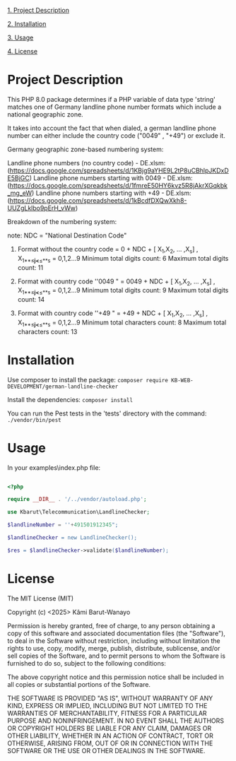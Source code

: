  [1. Project Description](#project-description)
 
 [2. Installation](#installation)
 
 [3. Usage](#usage)
 
 [4. License](#license)

# Project Description

This PHP 8.0 package determines if a PHP variable of data type 'string' matches one of Germany landline phone number formats which include a national geographic zone.

It takes into account the fact that when dialed, a german landline phone number can either include  the country code ("0049" ,  "+49") or exclude it.

Germany geographic zone-based numbering system:

Landline phone numbers (no country code) - DE.xlsm: (https://docs.google.com/spreadsheets/d/1KBjg9aYHE9L2tP8uCBhlpJKDxDE5BjGC)
Landline phone numbers starting with 0049 - DE.xlsm: (https://docs.google.com/spreadsheets/d/1fmreE50HY6kvz5R8jAkrXGqkbk_mg_eW)
Landline phone numbers starting with +49 - DE.xlsm: (https://docs.google.com/spreadsheets/d/1kBcdfDXQwXkh8-UUZgLklbo9pErH_vWw)

Breakdown of the numbering system:

note: NDC = "National Destination Code"

1) Format without the country code = 0 + NDC + [ X<sub>1</sub>,X<sub>2</sub>, ... ,X<sub>s</sub>] , X<sub>1**≤**j<**≤**s</sub> = 0,1,2...9
Minimum total digits count: 6
Maximum total digits count: 11

2) Format with country code ''0049 " = 0049 + NDC +  [ X<sub>1</sub>,X<sub>2</sub>, ... ,X<sub>s</sub>] , X<sub>1**≤**j<**≤**s</sub> = 0,1,2...9
Minimum total digits count: 9
Maximum total digits count: 14

3) Format with country code ''+49 " = +49 + NDC +  [ X<sub>1</sub>,X<sub>2</sub>, ... ,X<sub>s</sub>] , X<sub>1**≤**j<**≤**s</sub> = 0,1,2...9
Minimum total characters count: 8
Maximum total characters count: 13

# Installation

Use composer to install the package: `composer require KB-WEB-DEVELOPMENT/german-landline-checker`

Install the dependencies: `composer install` 

You can run the Pest tests in the 'tests' directory with the command: `./vendor/bin/pest`

# Usage

In your examples\index.php file:

```php

<?php

require __DIR__ . '/../vendor/autoload.php';

use Kbarut\Telecommunication\LandlineChecker;

$landlineNumber = ''+491501912345";

$landlineChecker = new LandlineChecker();

$res = $landlineChecker->validate($landlineNumber);

 ```

# License 

The MIT License (MIT)

Copyright (c) <2025> Kâmi Barut-Wanayo

Permission is hereby granted, free of charge, to any person obtaining a copy of this software and associated documentation files (the "Software"), to deal in the Software without restriction, including without limitation the rights to use, copy, modify, merge, publish, distribute, sublicense, and/or sell copies of the Software, and to permit persons to whom the Software is furnished to do so, subject to the following conditions:

The above copyright notice and this permission notice shall be included in all copies or substantial portions of the Software.

THE SOFTWARE IS PROVIDED "AS IS", WITHOUT WARRANTY OF ANY KIND, EXPRESS OR IMPLIED, INCLUDING BUT NOT LIMITED TO THE WARRANTIES OF MERCHANTABILITY, FITNESS FOR A PARTICULAR PURPOSE AND NONINFRINGEMENT. IN NO EVENT SHALL THE AUTHORS OR COPYRIGHT HOLDERS BE LIABLE FOR ANY CLAIM, DAMAGES OR OTHER LIABILITY, WHETHER IN AN ACTION OF CONTRACT, TORT OR OTHERWISE, ARISING FROM, OUT OF OR IN CONNECTION WITH THE SOFTWARE OR THE USE OR OTHER DEALINGS IN THE SOFTWARE.

